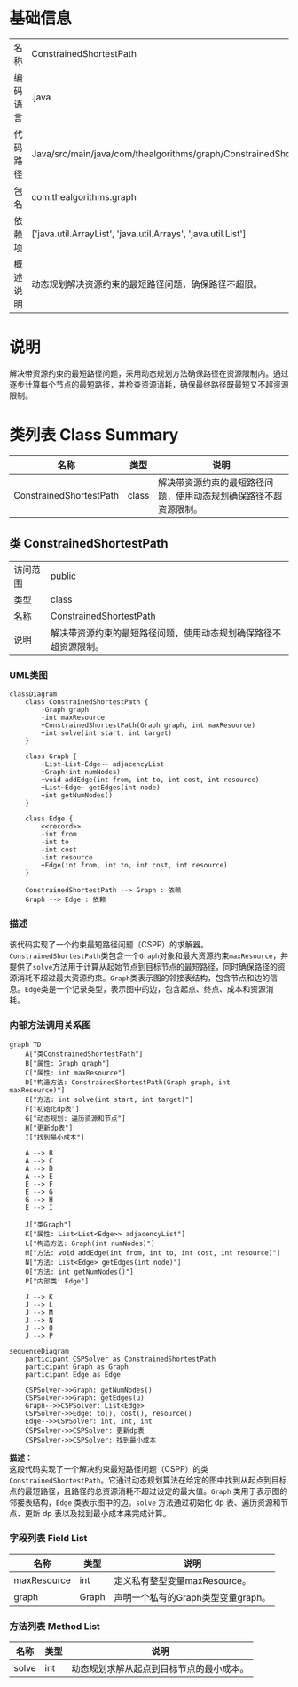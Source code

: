 # 基础信息

|      |      |
|------|------|
| 名称 | ConstrainedShortestPath |
| 编码语言 | .java |
| 代码路径 | Java/src/main/java/com/thealgorithms/graph/ConstrainedShortestPath.java |
| 包名 | com.thealgorithms.graph |
| 依赖项 | ['java.util.ArrayList', 'java.util.Arrays', 'java.util.List'] |
| 概述说明 | 动态规划解决资源约束的最短路径问题，确保路径不超限。 |

# 说明

解决带资源约束的最短路径问题，采用动态规划方法确保路径在资源限制内。通过逐步计算每个节点的最短路径，并检查资源消耗，确保最终路径既最短又不超资源限制。

# 类列表 Class Summary

| 名称   | 类型  | 说明 |
|-------|------|-------------|
| ConstrainedShortestPath | class | 解决带资源约束的最短路径问题，使用动态规划确保路径不超资源限制。 |



## 类 ConstrainedShortestPath

|      |      |
|------|------|
| 访问范围 | public |
| 类型 | class |
| 名称 | ConstrainedShortestPath |
| 说明 | 解决带资源约束的最短路径问题，使用动态规划确保路径不超资源限制。 |


### UML类图

```mermaid
classDiagram
    class ConstrainedShortestPath {
        -Graph graph
        -int maxResource
        +ConstrainedShortestPath(Graph graph, int maxResource)
        +int solve(int start, int target)
    }

    class Graph {
        -List~List~Edge~~ adjacencyList
        +Graph(int numNodes)
        +void addEdge(int from, int to, int cost, int resource)
        +List~Edge~ getEdges(int node)
        +int getNumNodes()
    }

    class Edge {
        <<record>>
        -int from
        -int to
        -int cost
        -int resource
        +Edge(int from, int to, int cost, int resource)
    }

    ConstrainedShortestPath --> Graph : 依赖
    Graph --> Edge : 依赖
```

### 描述
该代码实现了一个约束最短路径问题（CSPP）的求解器。`ConstrainedShortestPath`类包含一个`Graph`对象和最大资源约束`maxResource`，并提供了`solve`方法用于计算从起始节点到目标节点的最短路径，同时确保路径的资源消耗不超过最大资源约束。`Graph`类表示图的邻接表结构，包含节点和边的信息。`Edge`类是一个记录类型，表示图中的边，包含起点、终点、成本和资源消耗。


### 内部方法调用关系图

```mermaid
graph TD
    A["类ConstrainedShortestPath"]
    B["属性: Graph graph"]
    C["属性: int maxResource"]
    D["构造方法: ConstrainedShortestPath(Graph graph, int maxResource)"]
    E["方法: int solve(int start, int target)"]
    F["初始化dp表"]
    G["动态规划: 遍历资源和节点"]
    H["更新dp表"]
    I["找到最小成本"]

    A --> B
    A --> C
    A --> D
    A --> E
    E --> F
    E --> G
    G --> H
    E --> I

    J["类Graph"]
    K["属性: List<List<Edge>> adjacencyList"]
    L["构造方法: Graph(int numNodes)"]
    M["方法: void addEdge(int from, int to, int cost, int resource)"]
    N["方法: List<Edge> getEdges(int node)"]
    O["方法: int getNumNodes()"]
    P["内部类: Edge"]

    J --> K
    J --> L
    J --> M
    J --> N
    J --> O
    J --> P
```

```mermaid
sequenceDiagram
    participant CSPSolver as ConstrainedShortestPath
    participant Graph as Graph
    participant Edge as Edge

    CSPSolver->>Graph: getNumNodes()
    CSPSolver->>Graph: getEdges(u)
    Graph-->>CSPSolver: List<Edge>
    CSPSolver->>Edge: to(), cost(), resource()
    Edge-->>CSPSolver: int, int, int
    CSPSolver->>CSPSolver: 更新dp表
    CSPSolver->>CSPSolver: 找到最小成本
```

**描述：**  
这段代码实现了一个解决约束最短路径问题（CSPP）的类 `ConstrainedShortestPath`。它通过动态规划算法在给定的图中找到从起点到目标点的最短路径，且路径的总资源消耗不超过设定的最大值。`Graph` 类用于表示图的邻接表结构，`Edge` 类表示图中的边。`solve` 方法通过初始化 dp 表、遍历资源和节点、更新 dp 表以及找到最小成本来完成计算。

### 字段列表 Field List

| 名称  | 类型  | 说明 |
|-------|-------|------|
| maxResource | int | 定义私有整型变量maxResource。 |
| graph | Graph | 声明一个私有的Graph类型变量graph。 |

### 方法列表 Method List

| 名称  | 类型  | 说明 |
|-------|-------|------|
| solve | int | 动态规划求解从起点到目标节点的最小成本。 |




